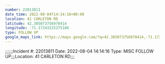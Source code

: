 ```yaml
---
number: 22013811
date_time: 2022-08-04T14:14:16+00:00
location: 41 CARLETON RD
latitude: 42.385073756978414
longitude: -71.17243225275186
type: FOLLOW UP
google_maps_link: https://maps.google.com/?q=42.385073756978414,-71.17243225275186
---
```


;;;;;;Incident #: 22013811  Date: 2022-08-04 14:14:16   Type: MISC FOLLOW UP;;;Location: 41 CARLETON RD;;;
